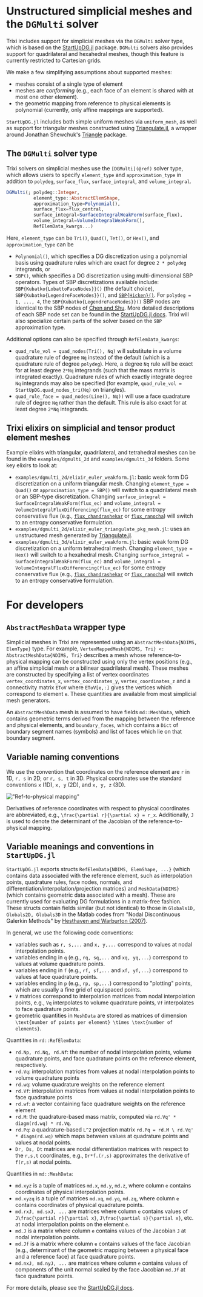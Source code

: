 # Unstructured simplicial meshes and the `DGMulti` solver

Trixi includes support for simplicial meshes via the `DGMulti` solver type, which is based on the
[StartUpDG.jl](https://github.com/jlchan/StartUpDG.jl) package. `DGMulti` solvers also provides
support for quadrilateral and hexahedral meshes, though this feature is currently restricted to
Cartesian grids.

We make a few simplifying assumptions about supported meshes:
* meshes consist of a single type of element
* meshes are _conforming_ (e.g., each face of an element is shared with at most one other element).
* the geometric mapping from reference to physical elements is polynomial (currently, only affine
  mappings are supported).

`StartUpDG.jl` includes both simple uniform meshes via `uniform_mesh`, as well as support for triangular
meshes constructed using [Triangulate.jl](https://github.com/JuliaGeometry/Triangulate.jl), a wrapper
around Jonathan Shewchuk's [Triangle](https://www.cs.cmu.edu/~quake/triangle.html) package.

## The `DGMulti` solver type

Trixi solvers on simplicial meshes use the `[DGMulti](@ref)` solver type, which allows users to specify
`element_type` and `approximation_type` in addition to `polydeg`, `surface_flux`, `surface_integral`,
and `volume_integral`.

```julia
DGMulti(; polydeg::Integer,
          element_type::AbstractElemShape,
          approximation_type=Polynomial(),
          surface_flux=flux_central,
          surface_integral=SurfaceIntegralWeakForm(surface_flux),
          volume_integral=VolumeIntegralWeakForm(),
          RefElemData_kwargs...)
```

Here, `element_type` can be `Tri()`, `Quad()`, `Tet()`, or `Hex()`, and `approximation_type` can be
* `Polynomial()`, which specifies a DG discretization using a polynomial basis using quadrature rules
  which are exact for degree `2 * polydeg` integrands, or
* `SBP()`, which specifies a DG discretization using multi-dimensional SBP operators. Types of SBP
  discretizations available include:
  `SBP{Kubatko{LobattoFaceNodes}}()` (the default choice), `SBP{Kubatko{LegendreFaceNodes}}()`, and
  [`SBP{Hicken}()`](https://doi.org/10.1007/s10915-020-01154-8). For `polydeg = 1, ..., 4`, the
  `SBP{Kubatko{LegendreFaceNodes}}()` SBP nodes are identical to the SBP nodes of
  [Chen and Shu](https://doi.org/10.1016/j.jcp.2017.05.025).
  More detailed descriptions of each SBP node set can be found in the
  [StartUpDG.jl docs](https://jlchan.github.io/StartUpDG.jl/dev/RefElemData/#RefElemData-based-on-SBP-finite-differences).
  Trixi will also specialize certain parts of the solver based on the `SBP` approximation type.

Additional options can also be specified through `RefElemData_kwargs`:

* `quad_rule_vol = quad_nodes(Tri(), Nq)` will substitute in a volume quadrature rule of degree `Nq`
  instead of the default (which is a quadrature rule of degree `polydeg`).
  Here, a degree `Nq` rule will be exact for at least degree `2*Nq` integrands (such that the mass
  matrix is integrated exactly). Quadrature rules of which exactly integrate degree `Nq` integrands
  may also be specified (for example, `quad_rule_vol = StartUpDG.quad_nodes_tri(Nq)` on triangles).
* `quad_rule_face = quad_nodes(Line(), Nq))` will use a face quadrature rule of degree `Nq` rather
  than the default. This rule is also exact for at least degree `2*Nq` integrands.

## Trixi elixirs on simplicial and tensor product element meshes

Example elixirs with triangular, quadrilateral, and tetrahedral meshes can be found in
the `examples/dgmulti_2d` and `examples/dgmulti_3d` folders. Some key elixirs to look at:

* `examples/dgmulti_2d/elixir_euler_weakform.jl`: basic weak form DG discretization on a uniform triangular mesh.
  Changing `element_type = Quad()` or `approximation_type = SBP()` will switch to a quadrilateral mesh
  or an SBP-type discretization. Changing `surface_integral = SurfaceIntegralWeakForm(flux_ec)` and
  `volume_integral = VolumeIntegralFluxDifferencing(flux_ec)` for some entropy conservative flux
  (e.g., [`flux_chandrashekar`](@ref) or [`flux_ranocha`](@ref)) will switch to an entropy conservative formulation.
* `examples/dgmulti_2d/elixir_euler_triangulate_pkg_mesh.jl`: uses an unstructured mesh generated by
  [Triangulate.jl](https://github.com/JuliaGeometry/Triangulate.jl).
* `examples/dgmulti_3d/elixir_euler_weakform.jl`: basic weak form DG discretization on a uniform tetrahedral mesh.
  Changing `element_type = Hex()` will switch to a hexahedral mesh. Changing
  `surface_integral = SurfaceIntegralWeakForm(flux_ec)` and
  `volume_integral = VolumeIntegralFluxDifferencing(flux_ec)` for some entropy conservative flux
  (e.g., [`flux_chandrashekar`](@ref) or [`flux_ranocha`](@ref)) will switch to an entropy conservative formulation.

# For developers

## `AbstractMeshData` wrapper type

Simplicial meshes in Trixi are represented using an `AbstractMeshData{NDIMS, ElemType}` type.
For example, `VertexMappedMesh{NDIMS, Tri} <: AbstractMeshData{NDIMS, Tri}` describes a mesh whose
reference-to-physical mapping can be constructed using only the vertex positions (e.g., an affine
simplicial mesh or a bilinear quadrilateral mesh). These meshes are constructed by specifying a list
of vertex coordinates `vertex_coordinates_x`, `vertex_coordinates_y`, `vertex_coordinates_z` and a
connectivity matrix `EToV` where `EToV[e,:]` gives the vertices which correspond to element `e`.
These quantities are available from most simplicial mesh generators.

An `AbstractMeshData` mesh is assumed to have fields `md::MeshData`, which contains geometric terms
derived from the mapping between the reference and physical elements, and `boundary_faces`, which
contains a `Dict` of boundary segment names (symbols) and list of faces which lie on that boundary
segment.

## Variable naming conventions

We use the convention that coordinates on the reference element are ``r`` in 1D, ``r, s`` in 2D,
or ``r, s, t`` in 3D. Physical coordinates use the standard conventions ``x`` (1D),
``x, y`` (2D), and ``x, y, z`` (3D).

!["Ref-to-physical mapping"](https://user-images.githubusercontent.com/1156048/124361389-a2841380-dbf4-11eb-8ee4-33e71109c8bb.png)

Derivatives of reference coordinates with respect to physical coordinates are abbreviated, e.g.,
``\frac{\partial r}{\partial x} = r_x``. Additionally, ``J`` is used to denote the determinant of
the Jacobian of the reference-to-physical mapping.

## Variable meanings and conventions in `StartUpDG.jl`

`StartUpDG.jl` exports structs `RefElemData{NDIMS, ElemShape, ...}` (which contains data associated
with the reference element, such as interpolation points, quadrature rules, face nodes, normals,
and differentiation/interpolation/projection matrices) and `MeshData{NDIMS}` (which contains geometric
data associated with a mesh). These are currently used for evaluating DG formulations in a matrix-free
fashion. These structs contain fields similar (but not identical) to those in
`Globals1D, Globals2D, Globals3D` in the Matlab codes from "Nodal Discontinuous Galerkin Methods"
by [Hesthaven and Warburton (2007)](https://doi.org/10.1007/978-0-387-72067-8).

In general, we use the following code conventions:
* variables such as `r, s,...` and `x, y,...` correspond to values at nodal interpolation points.
* variables ending in `q` (e.g., `rq, sq,...` and `xq, yq,...`) correspond to values at volume
  quadrature points.
* variables ending in `f` (e.g., `rf, sf,...` and `xf, yf,...`) correspond to values at face
  quadrature points.
* variables ending in `p` (e.g., `rp, sp,...`) correspond to "plotting" points, which are usually
  a fine grid of equispaced points.
* `V` matrices correspond to interpolation matrices from nodal interpolation points, e.g., `Vq`
  interpolates to volume quadrature points, `Vf` interpolates to face quadrature points.
* geometric quantities in `MeshData` are stored as matrices of dimension
  ``\text{number of points per element} \times \text{number of elements}``.

Quantities in `rd::RefElemData`:
* `rd.Np, rd.Nq, rd.Nf`: the number of nodal interpolation points, volume quadrature points, and
  face quadrature points on the reference element, respectively.
* `rd.Vq`: interpolation matrices from values at nodal interpolation points to volume quadrature points
* `rd.wq`: volume quadrature weights on the reference element
* `rd.Vf`: interpolation matrices from values at nodal interpolation points to face quadrature points
* `rd.wf`: a vector containing face quadrature weights on the reference element
* `rd.M`: the quadrature-based mass matrix, computed via `rd.Vq' * diagm(rd.wq) * rd.Vq`.
* `rd.Pq`: a quadrature-based ``L^2`` projection matrix `rd.Pq = rd.M \ rd.Vq' * diagm(rd.wq)`
  which maps between values at quadrature points and values at nodal points.
* `Dr, Ds, Dt` matrices are nodal differentiation matrices with respect to the ``r,s,t`` coordinates,
  e.g., `Dr*f.(r,s)` approximates the derivative of ``f(r,s)`` at nodal points.

Quantities in `md::MeshData`:
* `md.xyz` is a tuple of matrices `md.x`, `md.y`, `md.z`, where column `e` contains coordinates of
  physical interpolation points.
* `md.xyzq` is a tuple of matrices `md.xq`, `md.yq`, `md.zq`, where column `e` contains coordinates
  of physical quadrature points.
* `md.rxJ, md.sxJ, ...` are matrices where column `e` contains values of
  ``J\frac{\partial r}{\partial x}``, ``J\frac{\partial s}{\partial x}``, etc. at nodal interpolation
  points on the element `e`.
* `md.J` is a matrix where column `e` contains values of the Jacobian ``J`` at nodal interpolation points.
* `md.Jf` is a matrix where column `e` contains values of the face Jacobian (e.g., determinant of
  the geometric mapping between a physical face and a reference face) at face quadrature points.
* `md.nxJ, md.nyJ, ...` are matrices where column `e` contains values of components of the unit
  normal scaled by the face Jacobian `md.Jf` at face quadrature points.

For more details, please see the [StartUpDG.jl docs](https://jlchan.github.io/StartUpDG.jl/dev/).
